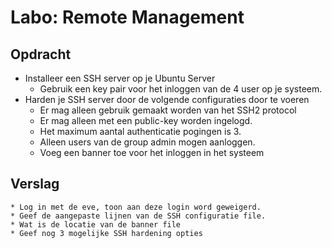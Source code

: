# Labo: Remote Management
## Opdracht
* Installeer een SSH server op je Ubuntu Server
    * Gebruik een key pair voor het inloggen van de 4 user op je systeem.
* Harden je SSH server door de volgende configuraties door te voeren
    * Er mag alleen gebruik gemaakt worden van het SSH2 protocol
    * Er mag alleen met een public-key worden ingelogd.
    * Het maximum aantal authenticatie pogingen is 3.
    * Alleen users van de group admin mogen aanloggen.
    * Voeg een banner toe voor het inloggen in het systeem
## Verslag
    * Log in met de eve, toon aan deze login word geweigerd.
    * Geef de aangepaste lijnen van de SSH configuratie file.
    * Wat is de locatie van de banner file
    * Geef nog 3 mogelijke SSH hardening opties
